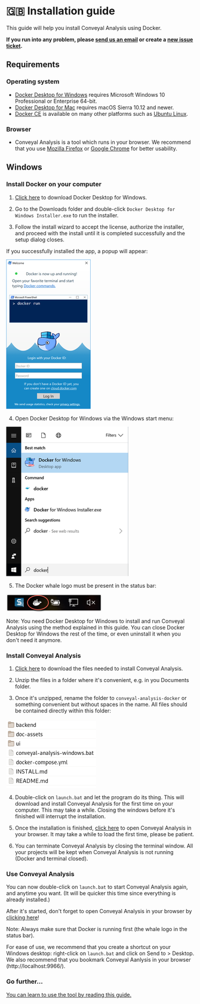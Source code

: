 # 🇬🇧 Installation guide

This guide will help you install Conveyal Analysis using Docker.

**If you run into any problem, please [send us an email](mailto:johan.richer@jailbreak.paris?subject=Problem%20with%20conveyal-analysis-docker) or create a [new issue ticket](https://git.digitaltransport4africa.org/commons/conveyal-analysis-docker/issues/new).**

## Requirements

### Operating system
- [Docker Desktop for Windows](https://docs.docker.com/docker-for-windows/) requires Microsoft Windows 10 Professional or Enterprise 64-bit.
- [Docker Desktop for Mac](https://docs.docker.com/docker-for-mac/) requires macOS Sierra 10.12 and newer.
- [Docker CE](https://docs.docker.com/install/) is available on many other platforms such as [Ubuntu Linux](https://docs.docker.com/install/linux/docker-ce/ubuntu/#install-docker-ce).

### Browser
- Conveyal Analysis is a tool which runs in your browser. We recommend that you use [Mozilla Firefox](https://www.mozilla.org/firefox/) or [Google Chrome](https://www.google.com/chrome/) for better usability.

## Windows

### Install Docker on your computer

1. [Click here](https://download.docker.com/win/stable/Docker%20for%20Windows%20Installer.exe) to download Docker Desktop for Windows.

2. Go to the Downloads folder and double-click `Docker Desktop for Windows Installer.exe` to run the installer.

3. Follow the install wizard to accept the license, authorize the installer, and proceed with the install until it is completed successfully and the setup dialog closes.

If you successfully installed the app, a popup will appear:

![](./doc-assets/docker-app-welcome.png)

4. Open Docker Desktop for Windows via the Windows start menu:

![](./doc-assets/docker-app-search.png)

5. The Docker whale logo must be present in the status bar:

![](./doc-assets/whale-icon-systray.png)

Note: You need Docker Desktop for Windows to install and run Conveyal Analysis using the method explained in this guide. You can close Docker Desktop for Windows the rest of the time, or even uninstall it when you don't need it anymore.

### Install Conveyal Analysis

1. [Click here](https://git.digitaltransport4africa.org/commons/conveyal-analysis-docker/-/archive/master/conveyal-analysis-docker-master.zip) to download the files needed to install Conveyal Analysis.

2. Unzip the files in a folder where it's convenient, e.g. in you Documents folder.

3. Once it's unzipped, rename the folder to `conveyal-analysis-docker` or something convenient but without spaces in the name. All files should be contained directly within this folder:

![](./doc-assets/files.png)

4. Double-click on `launch.bat` and let the program do its thing. This will download and install Conveyal Analysis for the first time on your computer. This may take a while. Closing the windows before it's finished will interrupt the installation.

5. Once the installation is finished, [click here](http://localhost:9966/) to open Conveyal Analysis in your browser. It may take a while to load the first time, please be patient.

6. You can terminate Conveyal Analysis by closing the terminal window. All your projects will be kept when Conveyal Analysis is not running (Docker and terminal closed).

### Use Conveyal Analysis

You can now double-click on `launch.bat` to start Conveyal Analysis again, and anytime you want. (It will be quicker this time since everything is already installed.)

After it's started, don't forget to open Conveyal Analysis in your browser by [clicking here](http://localhost:9966/)!

Note: Always make sure that Docker is running first (the whale logo in the status bar).

For ease of use, we recommend that you create a shortcut on your Windows desktop: right-click on `launch.bat` and click on Send to > Desktop. We also recommend that you bookmark Conveyal Aanlysis in your browser (http://localhost:9966/).

### Go further...

[You can learn to use the tool by reading this guide.](https://analysis-ui.readthedocs.io/en/latest/index.html)
